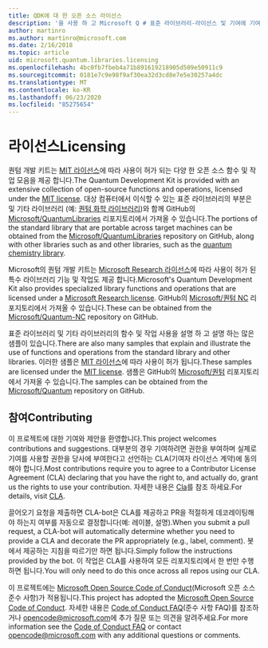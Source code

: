 ```yaml
---
title: QDK에 대 한 오픈 소스 라이선스
description: '을 사용 하 고 Microsoft Q # 표준 라이브러리-라이선스 및 기여에 기여 하는 라이선스에 대해 알아봅니다.'
author: martinro
ms.author: martinro@microsoft.com
ms.date: 2/16/2018
ms.topic: article
uid: microsoft.quantum.libraries.licensing
ms.openlocfilehash: 4bc0fb7fbeb4a71b891619218905d509e50911c9
ms.sourcegitcommit: 0181e7c9e98f9af30ea32d3cd8e7e5e30257a4dc
ms.translationtype: MT
ms.contentlocale: ko-KR
ms.lasthandoff: 06/23/2020
ms.locfileid: "85275654"
---
```

# <a name="licensing"></a><span data-ttu-id="d1414-103">라이선스</span><span class="sxs-lookup"><span data-stu-id="d1414-103">Licensing</span></span> #

<span data-ttu-id="d1414-104">퀀텀 개발 키트는 [MIT 라이선스](https://github.com/Microsoft/Quantum/blob/master/LICENSE.txt)에 따라 사용이 허가 되는 다양 한 오픈 소스 함수 및 작업 모음을 제공 합니다.</span><span class="sxs-lookup"><span data-stu-id="d1414-104">The Quantum Development Kit is provided with an extensive collection of open-source functions and operations, licensed under the [MIT license](https://github.com/Microsoft/Quantum/blob/master/LICENSE.txt).</span></span>
<span data-ttu-id="d1414-105">대상 컴퓨터에서 이식할 수 있는 표준 라이브러리의 부분은 및 기타 라이브러리 (예: [퀀텀 화학 라이브러리](xref:microsoft.quantum.chemistry.concepts.intro))와 함께 GitHub의 [Microsoft/QuantumLibraries](https://github.com/Microsoft/QuantumLibraries) 리포지토리에서 가져올 수 있습니다.</span><span class="sxs-lookup"><span data-stu-id="d1414-105">The portions of the standard library that are portable across target machines can be obtained from the [Microsoft/QuantumLibraries](https://github.com/Microsoft/QuantumLibraries) repository on GitHub, along with other libraries such as  and other libraries, such as the [quantum chemistry library](xref:microsoft.quantum.chemistry.concepts.intro).</span></span>

<span data-ttu-id="d1414-106">Microsoft의 퀀텀 개발 키트는 [Microsoft Research 라이선스](https://github.com/Microsoft/Quantum-NC/blob/master/LICENSE)에 따라 사용이 허가 된 특수 라이브러리 기능 및 작업도 제공 합니다.</span><span class="sxs-lookup"><span data-stu-id="d1414-106">Microsoft's Quantum Development Kit also provides specialized library functions and operations that are licensed under a [Microsoft Research license](https://github.com/Microsoft/Quantum-NC/blob/master/LICENSE).</span></span>
<span data-ttu-id="d1414-107">GitHub의 [Microsoft/퀀텀 NC](https://github.com/microsoft/quantum-nc) 리포지토리에서 가져올 수 있습니다.</span><span class="sxs-lookup"><span data-stu-id="d1414-107">These can be obtained from the [Microsoft/Quantum-NC](https://github.com/microsoft/quantum-nc) repository on GitHub.</span></span>

<span data-ttu-id="d1414-108">표준 라이브러리 및 기타 라이브러리의 함수 및 작업 사용을 설명 하 고 설명 하는 많은 샘플이 있습니다.</span><span class="sxs-lookup"><span data-stu-id="d1414-108">There are also many samples that explain and illustrate the use of functions and operations from the standard library and other libraries.</span></span>
<span data-ttu-id="d1414-109">이러한 샘플은 [MIT 라이선스](https://github.com/Microsoft/Quantum/blob/master/LICENSE.txt)에 따라 사용이 허가 됩니다.</span><span class="sxs-lookup"><span data-stu-id="d1414-109">These samples are licensed under the [MIT license](https://github.com/Microsoft/Quantum/blob/master/LICENSE.txt).</span></span>
<span data-ttu-id="d1414-110">샘플은 GitHub의 [Microsoft/퀀텀](https://github.com/Microsoft/Quantum) 리포지토리에서 가져올 수 있습니다.</span><span class="sxs-lookup"><span data-stu-id="d1414-110">The samples can be obtained from the [Microsoft/Quantum](https://github.com/Microsoft/Quantum) repository on GitHub.</span></span>

## <a name="contributing"></a><span data-ttu-id="d1414-111">참여</span><span class="sxs-lookup"><span data-stu-id="d1414-111">Contributing</span></span> ##

<span data-ttu-id="d1414-112">이 프로젝트에 대한 기여와 제안을 환영합니다.</span><span class="sxs-lookup"><span data-stu-id="d1414-112">This project welcomes contributions and suggestions.</span></span>
<span data-ttu-id="d1414-113">대부분의 경우 기여하려면 권한을 부여하며 실제로 기여를 사용할 권한을 당사에 부여한다고 선언하는 CLA(기여자 라이선스 계약)에 동의해야 합니다.</span><span class="sxs-lookup"><span data-stu-id="d1414-113">Most contributions require you to agree to a Contributor License Agreement (CLA) declaring that you have the right to, and actually do, grant us the rights to use your contribution.</span></span> <span data-ttu-id="d1414-114">자세한 내용은 [Cla](https://cla.microsoft.com)를 참조 하세요.</span><span class="sxs-lookup"><span data-stu-id="d1414-114">For details, visit [CLA](https://cla.microsoft.com).</span></span>

<span data-ttu-id="d1414-115">끌어오기 요청을 제출하면 CLA-bot은 CLA를 제공하고 PR을 적절하게 데코레이팅해야 하는지 여부를 자동으로 결정합니다(예: 레이블, 설명).</span><span class="sxs-lookup"><span data-stu-id="d1414-115">When you submit a pull request, a CLA-bot will automatically determine whether you need to provide a CLA and decorate the PR appropriately (e.g., label, comment).</span></span> <span data-ttu-id="d1414-116">봇에서 제공하는 지침을 따르기만 하면 됩니다.</span><span class="sxs-lookup"><span data-stu-id="d1414-116">Simply follow the instructions provided by the bot.</span></span> <span data-ttu-id="d1414-117">이 작업은 CLA를 사용하여 모든 리포지토리에서 한 번만 수행하면 됩니다.</span><span class="sxs-lookup"><span data-stu-id="d1414-117">You will only need to do this once across all repos using our CLA.</span></span>

<span data-ttu-id="d1414-118">이 프로젝트에는 [Microsoft Open Source Code of Conduct](https://opensource.microsoft.com/codeofconduct/)(Microsoft 오픈 소스 준수 사항)가 적용됩니다.</span><span class="sxs-lookup"><span data-stu-id="d1414-118">This project has adopted the [Microsoft Open Source Code of Conduct](https://opensource.microsoft.com/codeofconduct/).</span></span>
<span data-ttu-id="d1414-119">자세한 내용은 [Code of Conduct FAQ](https://opensource.microsoft.com/codeofconduct/faq/)(준수 사항 FAQ)를 참조하거나 [opencode@microsoft.com](mailto:opencode@microsoft.com)에 추가 질문 또는 의견을 알려주세요.</span><span class="sxs-lookup"><span data-stu-id="d1414-119">For more information see the [Code of Conduct FAQ](https://opensource.microsoft.com/codeofconduct/faq/) or contact [opencode@microsoft.com](mailto:opencode@microsoft.com) with any additional questions or comments.</span></span>
